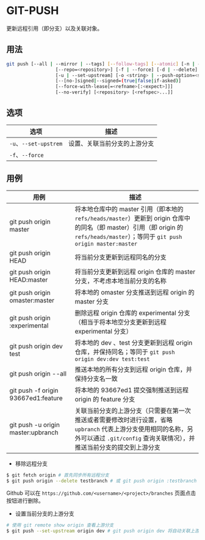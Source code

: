 # GIT-PUSH

更新远程引用（即分支）以及关联对象。

## 用法

```sh
git push [--all | --mirror | --tags] [--follow-tags] [--atomic] [-n | --dry-run] [--receive-pack=<git-receive-pack>]
                  [--repo=<repository>] [-f | --force] [-d | --delete] [--prune] [-v | --verbose]
                  [-u | --set-upstream] [-o <string> | --push-option=<string>]
                  [--[no-]signed|--signed=(true|false|if-asked)]
                  [--force-with-lease[=<refname>[:<expect>]]]
                  [--no-verify] [<repository> [<refspec>...]]
```

## 选项

| 选项                  | 描述                         |
| --------------------- | ---------------------------- |
| `-u`、`--set-upstrem` | 设置、关联当前分支的上游分支 |
| `-f`、`--force`       |                              |

## 用例

| 用例                                | 描述                                                                                                                                                                                    |
| ----------------------------------- | --------------------------------------------------------------------------------------------------------------------------------------------------------------------------------------- |
| git push origin master              | 将本地仓库中的 master 引用（即本地的 `refs/heads/master`）更新到 origin 仓库中的同名（即 master）引用（即 origin 的 `refs/heads/master`）；等同于 `git push origin master:master`       |
| git push origin HEAD                | 将当前分支更新到远程同名的分支                                                                                                                                                          |
| git push origin HEAD:master         | 将当前分支更新到远程 origin 仓库的 master 分支，不考虑本地当前分支的名称                                                                                                                |
| git push origin omaster:master      | 将本地的 omaster 分支推送到远程 origin 的 master 分支                                                                                                                                   |
| git push origin :experimental       | 删除远程 origin 仓库的 experimental 分支（相当于将本地空分支更新到远程 experimental 分支）                                                                                              |
| git push origin dev test            | 将本地的 dev 、test 分支更新到远程 origin 仓库，并保持同名；等同于 `git push origin dev:dev test:test`                                                                                  |
| git push origin --all               | 推送本地的所有分支到远程 origin 仓库，并保持分支名一致                                                                                                                                  |
| git push -f origin 93667ed1:feature | 将本地的 93667ed1 提交强制推送到远程 origin 的 feature 分支                                                                                                                             |
| git push -u origin master:upbranch  | 关联当前分支的上游分支（只需要在第一次推送或者需要修改时进行设置，省略 `upbranch` 代表上游分支使用相同的名称，另外可以通过 `.git/config` 查询关联情况），并推送当前分支的提交到上游分支 |

* 移除远程分支

```sh
$ git fetch origin # 首先同步所有远程分支
$ git push origin --delete testbranch # 或 git push origin :testbranch
```

Github 可以在 `https://github.com/<username>/<project>/branches` 页面点击按钮进行删除。

* 设置当前分支的上游分支

```sh
# 使用 git remote show origin 查看上游分支
$ git push --set-upstream origin dev # git push origin dev 将自动关联上游分支
```
